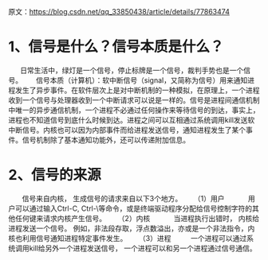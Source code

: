 原文：https://blog.csdn.net/qq_33850438/article/details/77863474 

# 1、信号是什么？信号本质是什么？
      日常生活中，绿灯是一个信号，停止标牌是一个信号，裁判手势也是一个信号。
      信号本质（计算机）：软中断信号（signal，又简称为信号）用来通知进程发生了异步事件。在软件层次上是对中断机制的一种模拟，在原理上，一个进程收到一个信号与处理器收到一个中断请求可以说是一样的。信号是进程间通信机制中唯一的异步通信机制，一个进程不必通过任何操作来等待信号的到达，事实上，进程也不知道信号到底什么时候到达。进程之间可以互相通过系统调用kill发送软中断信号。内核也可以因为内部事件而给进程发送信号，通知进程发生了某个事件。信号机制除了基本通知功能外，还可以传递附加信息。

# 2、信号的来源
       信号来自内核， 生成信号的请求来自以下3个地方。
     （1）用户
           用户可以通过输入Ctrl-C, Ctrl-\等命令，或是终端驱动程序分配给信号控制字符的其他任何键来请求内核产生信号。
     （2）内核
           当进程执行出错时， 内核给进程发送一个信号。 例如，非法段存取，浮点数溢出，亦或是一个非法指令，内核也利用信号通知进程特定事件发生。
     （3）进程
         一个进程可以通过系统调用kill给另外一个进程发送信号， 一个进程可以和另一个进程通过信号通信。



